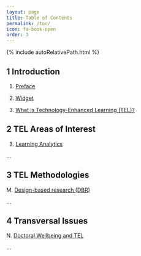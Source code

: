 ```yaml
---
layout: page
title: Table of Contents
permalink: /toc/
icon: fa-book-open
order: 3
---
```


{% include autoRelativePath.html %}

## 1 Introduction

1. [Preface](/detel-book/chapter/introduction/preface/)

1. [Widget](/detel-book/chapter/widget/widget/)

2. [What is Technology-Enhanced Learning (TEL)?](/detel-book/chapter/introduction/intro-to-TEL/)

## 2 TEL Areas of Interest

3. [Learning Analytics](/detel-book/chapter/aois/learning-analytics/)

...

## 3 TEL Methodologies

M. [Design-based research (DBR)](/detel-book/chapter/methodologies/design-based-research/)

...

## 4 Transversal Issues

N. [Doctoral Wellbeing and TEL](/detel-book/chapter/transversal/wellbeing/)

...
